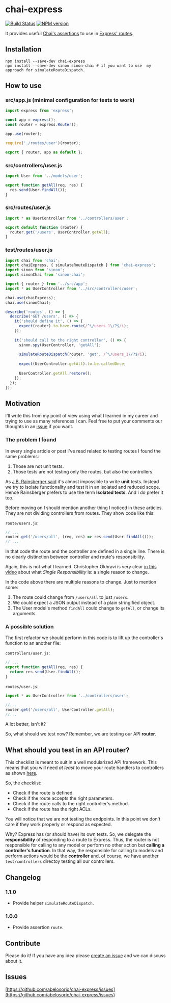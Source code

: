 # chai-express
[![Build Status](https://travis-ci.org/abelosorio/chai-express.svg?branch=master)](https://travis-ci.org/abelosorio/chai-express) [![NPM version](https://img.shields.io/npm/v/chai-express.svg)](https://www.npmjs.com/package/chai-express)

It provides useful [Chai's assertions](https://www.npmjs.com/package/chai)  to use in [Express' routes](https://www.npmjs.com/package/express).

## Installation

```
npm install --save-dev chai-express
npm install --save-dev sinon sinon-chai # if you want to use  my approach for simulateRouteDispatch.
```

## How to use

### src/app.js (minimal configuration for tests to work)

```javascript
import express from 'express';

const app = express();
const router = express.Router();

app.use(router);

require('./routes/user')(router);

export { router, app as default };
```

### src/controllers/user.js
```javascript
import User from '../models/user';

export function getAll(req, res) {
  res.send(User.findAll());
}
```

### src/routes/user.js
```javascript
import * as UserController from '../controllers/user';

export default function (router) {
  router.get('/users', UserController.getAll);
}
```

### test/routes/user.js

```javascript
import chai from 'chai';
import chaiExpress, { simulateRouteDispatch } from 'chai-express';
import sinon from 'sinon';
import sinonChai from 'sinon-chai';

import { router } from '../src/app';
import * as UserController from '../src/controllers/user';

chai.use(chaiExpress);
chai.use(sinonChai);

describe('routes', () => {
  describe('GET /users', () => {
    it('should define it', () => {
      expect(router).to.have.route(/^\/users_1\/?$/i);
    });
    
    it('should call to the right controller', () => {
      sinon.spy(UserController, 'getAll');
      
      simulateRouteDispatch(router, 'get', /^\/users_1\/?$/i);
      
      expect(UserController.getAll).to.be.calledOnce;
      
      UserController.getAll.restore();
    });
  });
});
```

## Motivation

I'll write this from my point of view using what I learned in my career and trying to use as many references I can. Feel free to put your comments our thoughts in an [issue](https://github.com/abelosorio/chai-express/issues) if you want.

### The problem I found

In every single article or post I've read related to testing routes I found the same problems:

1.  Those are not unit tests.
2.  Those tests are not testing only the routes, but also the controllers.

As [J.B. Rainsberger said](https://vimeo.com/80533536) it's almost impossible to write **unit** tests. Instead we try to isolate functionality and test it in an isolated and reduced scope. Hence Rainsberger prefers to use the term **Isolated tests**. And I do prefer it too.

Before moving on I should mention another thing I noticed in these articles. They are not dividing controllers from routes. They show code like this:

`route/users.js`:
```javascript
// ...
router.get('/users/all', (req, res) => res.send(User.findAll()));
// ...
```

In that code the route and the controller are defined in a single line. There is no clearly distinction between controller and route's responsibility.

Again, this is not what I learned. Christopher Okhravi is very clear [in this video](https://www.youtube.com/watch?v=AEnePs2Evg0) about what *Single Responsibility* is: a single reason to change.

In the code above there are multiple reasons to change. Just to mention some:

1.  The route could change from `/users/all` to just `/users`.
2.  We could expect a JSON output instead of a plain stringified object.
3.  The User model's method `findAll` could change to `getAll`, or change its arguments.

### A possible solution

The first refactor we should perform in this code is to lift up the controller's function to an another file:

`controllers/user.js`:
```javascript
// ...
export function getAll(req, res) {
  return res.send(User.findAll();
}
```

`routes/user.js`:
```javascript
import * as UserController from '../controllers/user';

//...
router.get('/users/all', UserController.getAll);
//...
```

A lot better, isn't it?

So, what should we test now? Remember, we are testing our API **router**.

## What should you test in an API router?

This checklist is meant to suit in a well modularized API framework. This means that you will need *at least* to move your route handlers to controllers as shown [here](#a-possible-solution).

So, the checklist:

- Check if the route is defined.
- Check if the route accepts the right parameters.
- Check if the route calls to the right controller's method.
- Check if the route has the right  ACLs.

You will notice that we are not testing the endpoints. In this point we don't care if they work properly or respond as expected.

Why? Express has (or should have) its own tests. So, we delegate the **responsibility** of responding to a route to Express. Thus, the router is not responsible for calling to any model or perform no other action but **calling a controller's function**. In that way, the responsible for calling to models and perform actions would be the **controller** and, of course, we have another `test/controllers` directoy testing all our controllers.

## Changelog

### 1.1.0

- Provide helper `simulateRouteDispatch`.

### 1.0.0

- Provide assertion `route`.

## Contribute

Please do it! If you have any idea please [create an issue](https://github.com/abelosorio/chai-express/issues) and we can discuss about it.


## Issues
[https://github.com/abelosorio/chai-express/issues](https://github.com/abelosorio/chai-express/issues)